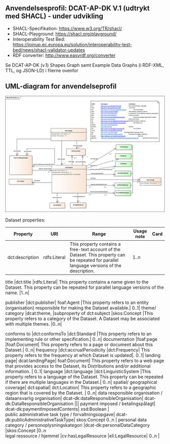 ## Anvendelsesprofil: DCAT-AP-DK V.1 (udtrykt med SHACL) - under udvikling

* SHACL-Specifikation: https://www.w3.org/TR/shacl/
* SHACL-Playground: https://shacl.org/playground/
* Interoperability Test Bed: https://joinup.ec.europa.eu/solution/interoperability-test-bed/news/shacl-validator-updates
* RDF converter: http://www.easyrdf.org/converter

Se DCAT-AP-DK (v.1) Shapes Graph samt Example Data Graphs (i RDF-XML, TTL, og JSON-LD) i filerne ovenfor

## UML-diagram for anvendelseprofil
![alt text](https://github.com/digst/DCAT-AP-DK/blob/master/v.1/DCAT-AP-DKv1.png "UML Diagram")


Dataset properties:

Property|	URI|	Range|	Usage note|	Card |
|---|---|---|---|---|
|  dct:description	 |  rdfs:Literal |  This property contains a free-text account of the Dataset. This property can be repeated for parallel language versions of the description.	 |  1..n |   |
	
title	|dct:title	|rdfs:Literal|	This property contains a name given to the Dataset. This property can be repeated for parallel language versions of the name.	|1..n|
				

publisher	|dct:publisher|	foaf:Agent	|This property refers to an entity (organisation) responsible for making the Dataset available.|	0..1|
theme/ category	|dcat:theme, |subproperty of dct:subject	|skos:Concept	|This property refers to a category of the Dataset. A Dataset may be associated with multiple themes.	|0..n|
				

conforms to	|dct:conformsTo	|dct:Standard	|This property refers to an implementing rule or other specification.|	0..n|
documentation	|foaf:page	|foaf:Document|	This property refers to a page or document about this Dataset.|	0..n|
frequency	|dct:accrualPeriodicity	|dct:Frequency|	This property refers to the frequency at which Dataset is updated|.	0..1|
landing page|	dcat:landingPage|	foaf:Document|	This property refers to a web page that provides access to the Dataset, its Distributions and/or additional information. |	0..1|
language	|dct:language	|dct:LinguisticSystem	|This property refers to a language of the Dataset. This property can be repeated if there are multiple languages in the Dataset.|	0..n|
spatial/ geographical coverage|	dct:spatial|	dct:Location|	This property refers to a geographic region that is covered by the Dataset. |	0..n|
data responsible organisation / dataansvarlig organisation|	dcat-dk:dataResponsibleOrganisation|	dcat-dk:DataResponsibleOrganisation	|||	
payment imposed / betalingspålagt|	dcat-dk:paymentImposedContents|	xsd:Boolean	|	
public administrative task type / forvaltningsopgave|	dcat-dk:publicAdministrativeTaskType|	skos:Concept	0..n	|
personal data category / personoplysningskategori	|dcat-dk:personalDataCategory	|skos:Concept	|0..n	
legal ressource / hjemmel	|cv:hasLegalResource	|eli:LegalResource|	0..n	|
